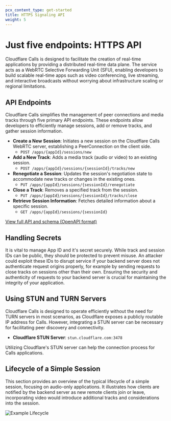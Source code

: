 ```yaml
---
pcx_content_type: get-started
title: HTTPS Signaling API
weight: 5
---
```


# Just five endpoints: HTTPS API

Cloudflare Calls is designed to facilitate the creation of real-time applications by providing a distributed real-time data plane. The service acts as a WebRTC Selective Forwarding Unit (SFU), enabling developers to build scalable real-time apps such as video conferencing, live streaming, and interactive broadcasts without worrying about infrastructure scaling or regional limitations.

## API Endpoints

Cloudflare Calls simplifies the management of peer connections and media tracks through five primary API endpoints. These endpoints allow developers to efficiently manage sessions, add or remove tracks, and gather session information.

- **Create a New Session**: Initiates a new session on the Cloudflare Calls WebRTC server, establishing a PeerConnection on the client side.
  - `POST /apps/{appId}/sessions/new`
- **Add a New Track**: Adds a media track (audio or video) to an existing session.
  - `POST /apps/{appId}/sessions/{sessionId}/tracks/new`
- **Renegotiate a Session**: Updates the session's negotiation state to accommodate new tracks or changes in the existing ones.
  - `PUT /apps/{appId}/sessions/{sessionId}/renegotiate`
- **Close a Track**: Removes a specified track from the session.
  - `PUT /apps/{appId}/sessions/{sessionId}/tracks/close`
- **Retrieve Session Information**: Fetches detailed information about a specific session.
  - `GET /apps/{appId}/sessions/{sessionId}`

[View full API and schema (OpenAPI format)](https://gist.githubusercontent.com/renandincer/dd6e913a8c824d718e9eeb2e2ed0b783/raw/11e24edac2b0d8e1783f340793673cd576ac417c/Calls%2520API%2520v1)

## Handling Secrets

It is vital to manage App ID and it's secret securely. While track and session IDs can be public, they should be protected to prevent misuse. An attacker could exploit these IDs to disrupt service if your backend server does not authenticate request origins properly, for example by sending requests to close tracks on sessions other than their own. Ensuring the security and authenticity of requests to your backend server is crucial for maintaining the integrity of your application.

## Using STUN and TURN Servers

Cloudflare Calls is designed to operate efficiently without the need for TURN servers in most scenarios, as Cloudflare exposes a publicly routable IP address for Calls. However, integrating a STUN server can be necessary for facilitating peer discovery and connectivity.

- **Cloudflare STUN Server**: `stun.cloudflare.com:3478`

Utilizing Cloudflare's STUN server can help the connection process for Calls applications.

## Lifecycle of a Simple Session

This section provides an overview of the typical lifecycle of a simple session, focusing on audio-only applications. It illustrates how clients are notified by the backend server as new remote clients join or leave, incorporating video would introduce additional tracks and considerations into the session.

<div class="full-img">

![Example Lifecycle](/images/calls/calls-timeline.png)

</div>
